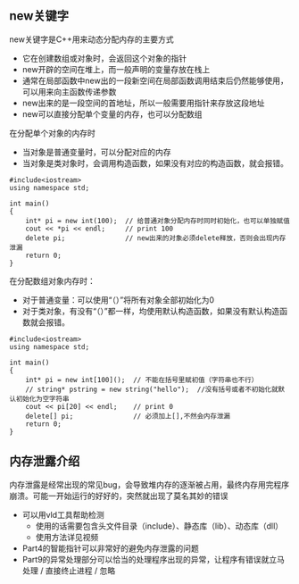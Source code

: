 ## new关键字
new关键字是C++用来动态分配内存的主要方式
- 它在创建数组或对象时，会返回这个对象的指针
- new开辟的空间在堆上，而一般声明的变量存放在栈上
- 通常在局部函数中new出的一段新空间在局部函数调用结束后仍然能够使用，可以用来向主函数传递参数
- new出来的是一段空间的首地址，所以一般需要用指针来存放这段地址
- new可以直接分配单个变量的内存，也可以分配数组

在分配单个对象的内存时
- 当对象是普通变量时，可以分配对应的内存
- 当对象是类对象时，会调用构造函数，如果没有对应的构造函数，就会报错。
```
#include<iostream>
using namespace std;

int main()
{
	int* pi = new int(100);  // 给普通对象分配内存时同时初始化，也可以单独赋值
	cout << *pi << endl;     // print 100
	delete pi;               // new出来的对象必须delete释放，否则会出现内存泄漏
	return 0;
}
```
在分配数组对象内存时：
- 对于普通变量：可以使用“（）”将所有对象全部初始化为0
- 对于类对象，有没有“（）”都一样，均使用默认构造函数，如果没有默认构造函数就会报错。
```
#include<iostream>
using namespace std;

int main()
{
	int* pi = new int[100]();  // 不能在括号里赋初值（字符串也不行）
	// string* pstring = new string("hello");  //没有括号或者不初始化就默认初始化为空字符串
	cout << pi[20] << endl;    // print 0
	delete[] pi;               // 必须加上[],不然会内存泄漏
	return 0;
}
```
## 内存泄露介绍
内存泄露是经常出现的常见bug，会导致堆内存的逐渐被占用，最终内存用完程序崩溃。可能一开始运行的好好的，突然就出现了莫名其妙的错误
- 可以用vld工具帮助检测
  - 使用的话需要包含头文件目录（include）、静态库（lib）、动态库（dll）
  - 使用方法详见视频
- Part4的智能指针可以非常好的避免内存泄露的问题
- Part9的异常处理部分可以恰当的处理程序出现的异常，让程序有错误就立马处理 / 直接终止进程 / 忽略